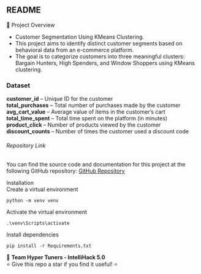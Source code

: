 ## **README**
📌 Project Overview  
- Customer Segmentation Using KMeans Clustering.  
- This project aims to identify distinct customer segments based on behavioral data from an e-commerce platform.  
- The goal is to categorize customers into three meaningful clusters: Bargain Hunters, High Spenders, and Window Shoppers using KMeans clustering.  


### Dataset  
**customer_id** – Unique ID for the customer  
**total_purchases** – Total number of purchases made by the customer  
**avg_cart_value** – Average value of items in the customer’s cart  
**total_time_spent** – Total time spent on the platform (in minutes)  
**product_click** – Number of products viewed by the customer  
**discount_counts** – Number of times the customer used a discount code  

###### Repository Link
You can find the source code and documentation for this project at the following GitHub repository:
[GitHub Repository](https://github.com/JanithaRajapaksha/Intellihack_HyperTuners_2.git)

Installation  
Create a virtual environment
```
python -m venv venv
```
Activate the virtual environment
```
.\venv\Scripts\activate
```
Install dependencies
```
pip install -r Requirements.txt
```

📌 **Team Hyper Tuners - IntelliHack 5.0**  
⭐ Give this repo a star if you find it useful! ⭐
